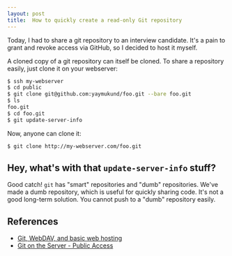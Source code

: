 ```yaml
---
layout: post
title:  How to quickly create a read-only Git repository
---
```


Today, I had to share a git repository to an interview candidate. It's a pain
to grant and revoke access via GitHub, so I decided to host it myself.

A cloned copy of a git repository can itself be cloned. To share a repository
easily, just clone it on your webserver:

```bash how-to-create-a-git-repository.sh
$ ssh my-webserver
$ cd public
$ git clone git@github.com:yaymukund/foo.git --bare foo.git
$ ls
foo.git
$ cd foo.git
$ git update-server-info
```

Now, anyone can clone it:

```bash cloning-a-git-repository.sh
$ git clone http://my-webserver.com/foo.git
```

## Hey, what's with that `update-server-info` stuff?

Good catch! `git` has "smart" repositories and "dumb" repositories. We've
made a dumb repository, which is useful for quickly sharing code. It's not
a good long-term solution. You cannot push to a "dumb" repository easily.

## References

- [Git, WebDAV, and basic web hosting](http://stackoverflow.com/a/4203210/1207223)
- [Git on the Server - Public Access](http://git-scm.com/book/en/Git-on-the-Server-Public-Access)
